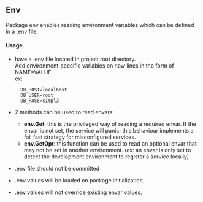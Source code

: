 ## Env
Package env enables reading environment variables which can be defined in a .env file.   

#### Usage      
- have a .env file located in project root directory.  
Add environment-specific variables on new lines in the form of NAME=VALUE.  
ex:

        DB_HOST=localhost  
        DB_USER=root  
        DB_PASS=s1mpl3
 

- 2 methods can be used to read envars:
    * **env.Get**: this is the privileged way of reading a required envar. If the envar is not set, the service will panic; this behaviour implements a fail fast strategy for misconfigured services.  
    * **env.GetOpt**: this function can be used to read an optional envar that may not be set in another environment. (ex: an envar is only set to detect the development environment to register a service locally)  

- .env file should not be committed   
- .env values will be loaded on package initialization  
- .env values will not override existing envar values.

